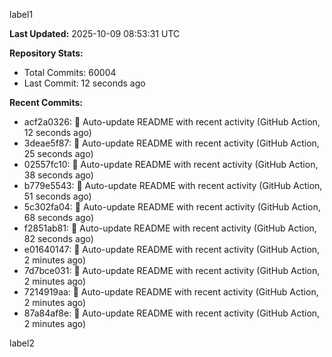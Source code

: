 
label1 
<!-- ACTIVITY_START -->
**Last Updated:** 2025-10-09 08:53:31 UTC

**Repository Stats:**
- Total Commits: 60004
- Last Commit: 12 seconds ago

**Recent Commits:**
- acf2a0326: 🤖 Auto-update README with recent activity (GitHub Action, 12 seconds ago)
- 3deae5f87: 🤖 Auto-update README with recent activity (GitHub Action, 25 seconds ago)
- 02557fc10: 🤖 Auto-update README with recent activity (GitHub Action, 38 seconds ago)
- b779e5543: 🤖 Auto-update README with recent activity (GitHub Action, 51 seconds ago)
- 5c302fa04: 🤖 Auto-update README with recent activity (GitHub Action, 68 seconds ago)
- f2851ab81: 🤖 Auto-update README with recent activity (GitHub Action, 82 seconds ago)
- e01640147: 🤖 Auto-update README with recent activity (GitHub Action, 2 minutes ago)
- 7d7bce031: 🤖 Auto-update README with recent activity (GitHub Action, 2 minutes ago)
- 7214919aa: 🤖 Auto-update README with recent activity (GitHub Action, 2 minutes ago)
- 87a84af8e: 🤖 Auto-update README with recent activity (GitHub Action, 2 minutes ago)
<!-- ACTIVITY_END -->

label2
